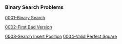 ### Binary Search Problems
[0001-Binary Search](https://github.com/SosiSis/Competative-Programming-Python/tree/main/Leetcode/0001-Binary%20Search)

[0002-First Bad Version](https://github.com/SosiSis/Competative-Programming-Python/tree/main/Leetcode/0002-First%20Bad%20Version)

[0003-Search Insert Position](https://github.com/SosiSis/Competative-Programming-Python/tree/main/Leetcode/0003-Search%20Insert%20Position)
[0004-Valid Perfect Square]()